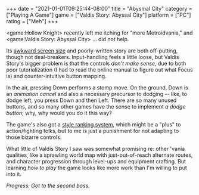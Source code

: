 +++
date = "2021-01-01T09:25:44-08:00"
title = "Abysmal City"
category = ["Playing A Game"]
game = ["Valdis Story: Abyssal City"]
platform = ["PC"]
rating = ["Meh"]
+++

<game:Hollow Knight> recently left me itching for "more Metroidvania," and <game:Valdis Story: Abyssal City> ... did not help.

Its <a href="https://www.pcgamingwiki.com/wiki/Valdis_Story:_Abyssal_City#Video_settings">awkward screen size</a> and poorly-written story are both off-putting, though not deal-breakers.  Input-handling feels a little loose, but Valdis Story's bigger problem is that the controls <i>don't make sense</i>, due to both poor tutorialization (I had to read the online manual to figure out what Focus is) and counter-intuitive button mapping.

In the air, pressing Down performs a stomp move.  On the ground, Down is an <i>animation cancel</i> and also a necessary precursor to dodging -- like, to dodge left, you press Down and then Left.  There are so many unused buttons, and so many other games have the sense to implement <i>a dodge button</i>; why, why would you do it this way?

The game's also got a <a href="https://steamcommunity.com/sharedfiles/filedetails/?id=285679883">style ranking system</a>, which might be a "plus" to action/fighting folks, but to me is just a punishment for not adapting to those bizarre controls.

What little of Valdis Story I saw was somewhat promising re: other 'vania qualities, like a sprawling world map with just-out-of-reach alternate routes, and character progression through level-ups and equipment crafting.  But learning <i>how to play</i> the game looks like more work than I'm willing to put into it.

<i>Progress: Got to the second boss.</i>
